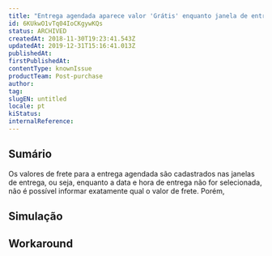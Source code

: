 ```yaml
---
title: "Entrega agendada aparece valor 'Grátis' enquanto janela de entrega não é selecionada"
id: 6KUkwO1vTq04IoCKgywKQs
status: ARCHIVED
createdAt: 2018-11-30T19:23:41.543Z
updatedAt: 2019-12-31T15:16:41.013Z
publishedAt: 
firstPublishedAt: 
contentType: knownIssue
productTeam: Post-purchase
author: 
tag: 
slugEN: untitled
locale: pt
kiStatus: 
internalReference: 
---
```


## Sumário

Os valores de frete para a entrega agendada são cadastrados nas janelas de entrega, ou seja, enquanto a data e hora de entrega não for selecionada, não é possível informar exatamente qual o valor de frete. Porém,  

## Simulação



## Workaround




